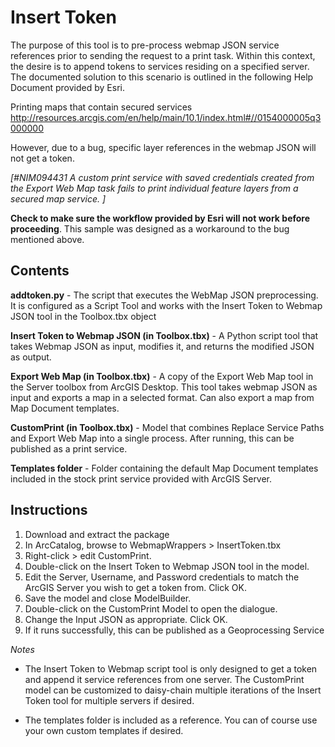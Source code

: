 Insert Token
============

The purpose of this tool is to pre-process webmap JSON service references prior to sending the request to a print task. Within this context, the desire is to append tokens to services residing on a specified server. The documented solution to this scenario is outlined in the following Help Document provided by Esri. 

Printing maps that contain secured services 
http://resources.arcgis.com/en/help/main/10.1/index.html#//0154000005q3000000

However, due to a bug, specific layer references in the webmap JSON will not get a token.

*[#NIM094431 A custom print service with saved credentials created from the Export Web Map task fails to print individual feature layers from a secured map service. ]*

**Check to make sure the workflow provided by Esri will not work before proceeding**. This sample was designed as a workaround to the bug mentioned above.

Contents
----------------------

**addtoken.py** - The script that executes the WebMap JSON preprocessing. It is configured as a Script Tool and works with the Insert Token to Webmap JSON tool in the Toolbox.tbx object

**Insert Token to Webmap JSON (in Toolbox.tbx)** - A Python script tool that takes Webmap JSON as input, modifies it, and returns the modified JSON as output.

**Export Web Map (in Toolbox.tbx)** - A copy of the Export Web Map tool in the Server toolbox from ArcGIS Desktop. This tool takes webmap JSON as input and exports a map in a selected format. Can also export a map from Map Document templates.

**CustomPrint (in Toolbox.tbx)** - Model that combines Replace Service Paths and Export Web Map into a single process. After running, this can be published as a print service.

**Templates folder** - Folder containing the default Map Document templates included in the stock print service provided with ArcGIS Server.

Instructions
----------------------

1) Download and extract the package
2) In ArcCatalog, browse to WebmapWrappers > InsertToken.tbx
3) Right-click > edit CustomPrint.
4) Double-click on the Insert Token to Webmap JSON tool in the model.
5) Edit the Server, Username, and Password credentials to match the ArcGIS Server you wish to get a token from. Click OK.
6) Save the model and close ModelBuilder.
7) Double-click on the CustomPrint Model to open the dialogue.
8) Change the Input JSON as appropriate. Click OK.
9) If it runs successfully, this can be published as a Geoprocessing Service

*Notes*
- The Insert Token to Webmap script tool is only designed to get a token and append it service references from one server. The CustomPrint model can be customized to daisy-chain multiple iterations of the Insert Token tool for multiple servers if desired.

- The templates folder is included as a reference. You can of course use your own custom templates if desired.